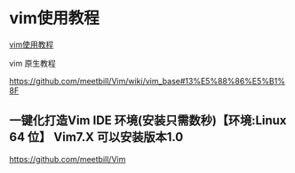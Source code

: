 # vim使用教程
[vim使用教程](https://www.shiyanlou.com/library/learn-vim/file-one.md)

vim 原生教程

https://github.com/meetbill/Vim/wiki/vim_base#13%E5%88%86%E5%B1%8F

## 一键化打造Vim IDE 环境(安装只需数秒)【环境:Linux 64 位】 Vim7.X 可以安装版本1.0
https://github.com/meetbill/Vim

